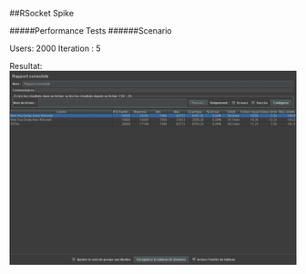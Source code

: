 ##RSocket Spike


#####Performance Tests
######Scenario

Users: 2000
Iteration : 5

Resultat:
![alt text](jmeterResults.png)
